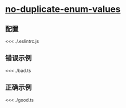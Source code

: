 # [no-duplicate-enum-values](https://typescript-eslint.io/rules/no-duplicate-enum-values)

## 配置

<<< ./.eslintrc.js

## 错误示例

<<< ./bad.ts

## 正确示例

<<< ./good.ts
